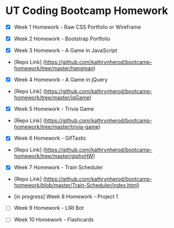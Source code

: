 # UT Coding Bootcamp Homework

- [x] Week 1 Homework \- Raw CSS Portfolio or Wireframe

- [x] Week 2 Homework \- Bootstrap Portfolio

- [x] Week 3 Homework \- A Game in JavaScript

- [Repo Link] (https://github.com/kathrynherod/bootcamp-homework/tree/master/hangman)

- [x] Week 4 Homework \- A Game in jQuery

- [Repo Link] (https://github.com/kathrynherod/bootcamp-homework/tree/master/jqGame)

- [x] Week 5 Homework \- Trivia Game

- [Repo Link] (https://github.com/kathrynherod/bootcamp-homework/tree/master/trivia-game)

- [x] Week 6 Homework \- GifTastic

- [Repo Link] (https://github.com/kathrynherod/bootcamp-homework/tree/master/giphyHW)

- [x] Week 7 Homework \- Train Scheduler

- [Repo Link] (https://github.com/kathrynherod/bootcamp-homework/blob/master/Train-Scheduler/index.html)

- [in progress] Week 8 Homework \- Project 1

- [ ] Week 9 Homework \- LIRI Bot

- [ ] Week 10 Homework \- Flashcards
